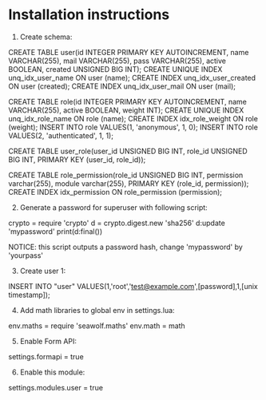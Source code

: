 Installation instructions
=========================

1. Create schema:

CREATE TABLE user(id INTEGER PRIMARY KEY AUTOINCREMENT, name VARCHAR(255), mail VARCHAR(255), pass VARCHAR(255), active BOOLEAN, created UNSIGNED BIG INT);
CREATE UNIQUE INDEX unq_idx_user_name ON user (name);
CREATE INDEX unq_idx_user_created ON user (created);
CREATE INDEX unq_idx_user_mail ON user (mail);

CREATE TABLE role(id INTEGER PRIMARY KEY AUTOINCREMENT, name VARCHAR(255), active BOOLEAN, weight INT);
CREATE UNIQUE INDEX unq_idx_role_name ON role (name);
CREATE INDEX idx_role_weight ON role (weight);
INSERT INTO role VALUES(1, 'anonymous', 1, 0);
INSERT INTO role VALUES(2, 'authenticated', 1, 1);

CREATE TABLE user_role(user_id UNSIGNED BIG INT, role_id UNSIGNED BIG INT, PRIMARY KEY (user_id, role_id));

CREATE TABLE role_permission(role_id UNSIGNED BIG INT, permission varchar(255), module varchar(255), PRIMARY KEY (role_id, permission));
CREATE INDEX idx_permission ON role_permission (permission);

2. Generate a password for superuser with following script:

crypto = require 'crypto'
d = crypto.digest.new 'sha256'
d:update 'mypassword'
print(d:final())

NOTICE: this script outputs a password hash, change 'mypassword' by 'yourpass'

3. Create user 1:

INSERT INTO "user" VALUES(1,'root','test@example.com',[password],1,[unix timestamp]);

4. Add math libraries to global env in settings.lua:

env.maths = require 'seawolf.maths'
env.math = math

5. Enable Form API:

settings.formapi = true

6. Enable this module:

settings.modules.user = true
